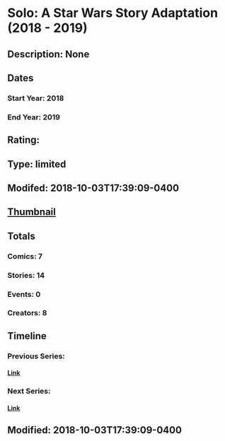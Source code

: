 # Solo: A Star Wars Story Adaptation (2018 - 2019)
## Description: None
## Dates
### Start Year: 2018
### End Year: 2019
## Rating: 
## Type: limited
## Modifed: 2018-10-03T17:39:09-0400
## [Thumbnail](http://i.annihil.us/u/prod/marvel/i/mg/9/50/5bb536f461cd5.jpg)
## Totals
### Comics: 7
### Stories: 14
### Events: 0
### Creators: 8
## Timeline
### Previous Series: 
#### [Link]()
### Next Series: 
#### [Link]()
## Modified: 2018-10-03T17:39:09-0400